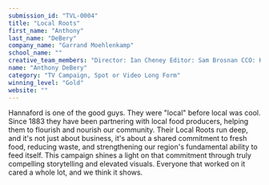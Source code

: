 ```yaml
---
submission_id: "TVL-0004"
title: "Local Roots"
first_name: "Anthony"
last_name: "DeBery"
company_name: "Garrand Moehlenkamp"
school_name: ""
creative_team_members: "Director: Ian Cheney Editor: Sam Brosnan CCO: Ken Matsubara Chief Client Officer: Jessie Gilligan Associate Director of Brand Strategy: Gretchen Williams Creative Director: Bobby Pfeiffenberger Director of Production: Barry Wolford Associate Producer: Riley Peterson Production Company: Wicked Delicate"
name: "Anthony DeBery"
category: "TV Campaign, Spot or Video Long Form"
winning_level: "Gold"
website: ""
---
```


Hannaford is one of the good guys. They were "local" before local was cool. Since 1883 they have been partnering with local food producers, helping them to flourish and nourish our community. Their Local Roots run deep, and it's not just about business, it's about a shared commitment to fresh food, reducing waste, and strengthening our region's fundamental ability to feed itself. This campaign shines a light on that commitment through truly compelling storytelling and elevated visuals. Everyone that worked on it cared a whole lot, and we think it shows.
